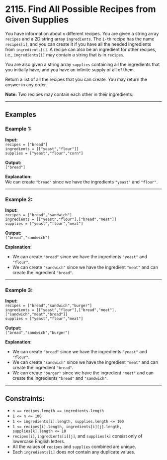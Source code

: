 # 2115. Find All Possible Recipes from Given Supplies

You have information about `n` different recipes. You are given a string array `recipes` and a 2D string array `ingredients`. The `i-th` recipe has the name `recipes[i]`, and you can create it if you have all the needed ingredients from `ingredients[i]`. A recipe can also be an ingredient for other recipes, i.e., `ingredients[i]` may contain a string that is in `recipes`.

You are also given a string array `supplies` containing all the ingredients that you initially have, and you have an infinite supply of all of them.

Return a list of all the recipes that you can create. You may return the answer in any order.

**Note:** Two recipes may contain each other in their ingredients.

---

## Examples

### Example 1:
**Input:**  
`recipes = ["bread"]`  
`ingredients = [["yeast","flour"]]`  
`supplies = ["yeast","flour","corn"]`  

**Output:**  
`["bread"]`

**Explanation:**  
We can create `"bread"` since we have the ingredients `"yeast"` and `"flour"`.

---

### Example 2:
**Input:**  
`recipes = ["bread","sandwich"]`  
`ingredients = [["yeast","flour"],["bread","meat"]]`  
`supplies = ["yeast","flour","meat"]`  

**Output:**  
`["bread","sandwich"]`

**Explanation:**  
- We can create `"bread"` since we have the ingredients `"yeast"` and `"flour"`.  
- We can create `"sandwich"` since we have the ingredient `"meat"` and can create the ingredient `"bread"`.

---

### Example 3:
**Input:**  
`recipes = ["bread","sandwich","burger"]`  
`ingredients = [["yeast","flour"],["bread","meat"],["sandwich","meat","bread"]]`  
`supplies = ["yeast","flour","meat"]`  

**Output:**  
`["bread","sandwich","burger"]`

**Explanation:**  
- We can create `"bread"` since we have the ingredients `"yeast"` and `"flour"`.  
- We can create `"sandwich"` since we have the ingredient `"meat"` and can create the ingredient `"bread"`.  
- We can create `"burger"` since we have the ingredient `"meat"` and can create the ingredients `"bread"` and `"sandwich"`.

---

## Constraints:
- `n == recipes.length == ingredients.length`
- `1 <= n <= 100`
- `1 <= ingredients[i].length, supplies.length <= 100`
- `1 <= recipes[i].length, ingredients[i][j].length, supplies[k].length <= 10`
- `recipes[i]`, `ingredients[i][j]`, and `supplies[k]` consist only of lowercase English letters.
- All the values of `recipes` and `supplies` combined are unique.
- Each `ingredients[i]` does not contain any duplicate values.